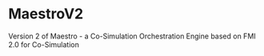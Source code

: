 # MaestroV2
Version 2 of Maestro - a Co-Simulation Orchestration Engine based on FMI 2.0 for Co-Simulation
